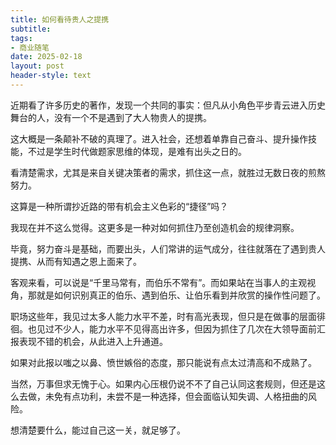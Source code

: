 ```yaml
---
title: 如何看待贵人之提携
subtitle: 
tags: 
- 商业随笔
date: 2025-02-18
layout: post
header-style: text
---
```


近期看了许多历史的著作，发现一个共同的事实：但凡从小角色平步青云进入历史舞台的人，没有一个不是遇到了大人物贵人的提携。

这大概是一条颠补不破的真理了。进入社会，还想着单靠自己奋斗、提升操作技能，不过是学生时代做题家思维的体现，是难有出头之日的。

看清楚需求，尤其是来自关键决策者的需求，抓住这一点，就胜过无数日夜的煎熬努力。

这算是一种所谓抄近路的带有机会主义色彩的“捷径”吗？

我现在并不这么觉得。这更多是一种对如何抓住乃至创造机会的规律洞察。

毕竟，努力奋斗是基础，而要出头，人们常讲的运气成分，往往就落在了遇到贵人提携、从而有知遇之恩上面来了。

客观来看，可以说是“千里马常有，而伯乐不常有”。而如果站在当事人的主观视角，那就是如何识别真正的伯乐、遇到伯乐、让伯乐看到并欣赏的操作性问题了。

职场这些年，我见过太多人能力水平不差，时有高光表现，但只是在做事的层面徘徊。也见过不少人，能力水平不见得高出许多，但因为抓住了几次在大领导面前汇报表现不错的机会，从此进入上升通道。

如果对此报以嗤之以鼻、愤世嫉俗的态度，那只能说有点太过清高和不成熟了。

当然，万事但求无愧于心。如果内心压根仍说不不了自己认同这套规则，但还是这么去做，未免有点功利，未尝不是一种选择，但会面临认知失调、人格扭曲的风险。

想清楚要什么，能过自己这一关，就足够了。